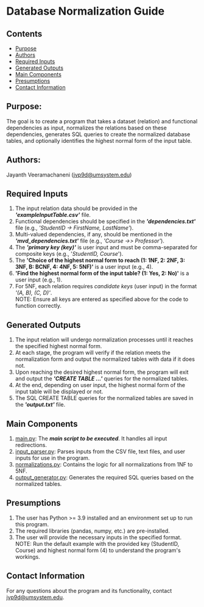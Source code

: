 # Database Normalization Guide
## Contents
- [Purpose](#purpose)
- [Authors](#authors)
- [Required Inputs](#required-inputs)
- [Generated Outputs](#generated-outputs)
- [Main Components](#main-components)
- [Presumptions](#presumptions)
- [Contact Information](#contact-information)

## Purpose:
The goal is to create a program that takes a dataset (relation) and functional dependencies as input, normalizes the relations based on these dependencies, generates SQL queries to create the normalized database tables, and optionally identifies the highest normal form of the input table.</br>

## Authors:
Jayanth Veeramachaneni (jvp9d@umsystem.edu)

## Required Inputs
1) The input relation data should be provided in the _**'exampleInputTable.csv'**_ file.
2) Functional dependencies should be specified in the _**'dependencies.txt'**_ file (e.g., _'StudentID -> FirstName, LastName'_).
3) Multi-valued dependencies, if any, should be mentioned in the _**'mvd_dependencies.txt'**_ file (e.g., _'Course ->> Professor'_).
4) The _**'primary key (key)'**_ is user input and must be comma-separated for composite keys (e.g., '_StudentID, Course_').
5) The **'Choice of the highest normal form to reach (1: 1NF, 2: 2NF, 3: 3NF, B: BCNF, 4: 4NF, 5: 5NF)'** is a user input (e.g., 4).
6) **'Find the highest normal form of the input table? (1: Yes, 2: No)'** is a user input (e.g., 1).
7) For 5NF, each relation requires _candidate keys_ (user input) in the format _'(A, B), (C, D)'_.</br>
NOTE: Ensure all keys are entered as specified above for the code to function correctly.

## Generated Outputs
1) The input relation will undergo normalization processes until it reaches the specified highest normal form.
2) At each stage, the program will verify if the relation meets the normalization form and output the normalized tables with data if it does not.
3) Upon reaching the desired highest normal form, the program will exit and output the _**'CREATE TABLE <table-name> ...'**_ queries for the normalized tables.
4) At the end, depending on user input, the highest normal form of the input table will be displayed or not.
5) The SQL CREATE TABLE <table-name> queries for the normalized tables are saved in the _**'output.txt'**_ file.

## Main Components
1) [main.py](/main.py): The _**main script to be executed**_. It handles all input redirections.
2) [input_parser.py](/input_parser.py): Parses inputs from the CSV file, text files, and user inputs for use in the program.
3) [normalizations.py](/normalizations.py): Contains the logic for all normalizations from 1NF to 5NF.
4) [output_generator.py](/output_generator.py): Generates the required SQL queries based on the normalized tables.

## Presumptions
1) The user has Python >= 3.9 installed and an environment set up to run this program.
2) The required libraries (pandas, numpy, etc.) are pre-installed.
3) The user will provide the necessary inputs in the specified format.</br>
NOTE: Run the default example with the provided key (StudentID, Course) and highest normal form (4) to understand the program's workings.

## Contact Information
For any questions about the program and its functionality, contact [jvp9d@umsystem.edu](mailto:jvp9d@umsystem.edu).